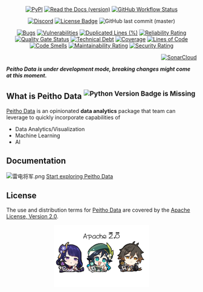 <div align="center">

[![PyPI](https://img.shields.io/pypi/v/peitho-data?logo=pypi&logoColor=white&style=for-the-badge)](https://pypi.org/project/peitho-data/)
[![Read the Docs (version)](https://img.shields.io/readthedocs/peitho-data/latest?logo=Read%20the%20Docs&logoColor=white&style=for-the-badge)](https://peitho-data.readthedocs.io/en/latest/)
[![GitHub Workflow Status](https://img.shields.io/github/actions/workflow/status/QubitPi/peitho-data/ci-cd.yml?logo=github&style=for-the-badge)](https://github.com/QubitPi/peitho-data/actions/workflows/ci-cd.yml)

[![Discord](https://img.shields.io/discord/1005754525942030366?logo=discord&logoColor=white&style=for-the-badge)](https://discord.com/widget?id=1005754525942030366&theme=dark)
[![License Badge](https://img.shields.io/badge/Apache%202.0-F25910.svg?style=for-the-badge&logo=Apache&logoColor=white)](https://www.apache.org/licenses/LICENSE-2.0)
![GitHub last commit (master)](https://img.shields.io/github/last-commit/QubitPi/peitho-data/master?logo=github&style=for-the-badge)

[![Bugs](https://sonarcloud.io/api/project_badges/measure?project=QubitPi_peitho-data&metric=bugs)](https://sonarcloud.io/summary/new_code?id=QubitPi_peitho-data)
[![Vulnerabilities](https://sonarcloud.io/api/project_badges/measure?project=QubitPi_peitho-data&metric=vulnerabilities)](https://sonarcloud.io/summary/new_code?id=QubitPi_peitho-data)
[![Duplicated Lines (%)](https://sonarcloud.io/api/project_badges/measure?project=QubitPi_peitho-data&metric=duplicated_lines_density)](https://sonarcloud.io/summary/new_code?id=QubitPi_peitho-data)
[![Reliability Rating](https://sonarcloud.io/api/project_badges/measure?project=QubitPi_peitho-data&metric=reliability_rating)](https://sonarcloud.io/summary/new_code?id=QubitPi_peitho-data)
[![Quality Gate Status](https://sonarcloud.io/api/project_badges/measure?project=QubitPi_peitho-data&metric=alert_status)](https://sonarcloud.io/summary/new_code?id=QubitPi_peitho-data)
[![Technical Debt](https://sonarcloud.io/api/project_badges/measure?project=QubitPi_peitho-data&metric=sqale_index)](https://sonarcloud.io/summary/new_code?id=QubitPi_peitho-data)
[![Coverage](https://sonarcloud.io/api/project_badges/measure?project=QubitPi_peitho-data&metric=coverage)](https://sonarcloud.io/summary/new_code?id=QubitPi_peitho-data)
[![Lines of Code](https://sonarcloud.io/api/project_badges/measure?project=QubitPi_peitho-data&metric=ncloc)](https://sonarcloud.io/summary/new_code?id=QubitPi_peitho-data)
[![Code Smells](https://sonarcloud.io/api/project_badges/measure?project=QubitPi_peitho-data&metric=code_smells)](https://sonarcloud.io/summary/new_code?id=QubitPi_peitho-data)
[![Maintainability Rating](https://sonarcloud.io/api/project_badges/measure?project=QubitPi_peitho-data&metric=sqale_rating)](https://sonarcloud.io/summary/new_code?id=QubitPi_peitho-data)
[![Security Rating](https://sonarcloud.io/api/project_badges/measure?project=QubitPi_peitho-data&metric=security_rating)](https://sonarcloud.io/summary/new_code?id=QubitPi_peitho-data)

</div>

<div align="right">

[![SonarCloud](https://sonarcloud.io/images/project_badges/sonarcloud-orange.svg)](https://sonarcloud.io/summary/new_code?id=QubitPi_peitho-data)

</div>

**_Peitho Data is under development mode, breaking changes might come at this moment._**

What is Peitho Data <sup>![Python Version Badge is Missing](https://img.shields.io/badge/Python-3.10-brightgreen?style=flat-square&logo=python&logoColor=white)</sup>
-------------------

[Peitho Data](https://peitho-data.readthedocs.io/en/latest/) is an opinionated **data analytics** package that team can
leverage to quickly incorporate capabilities of

* Data Analytics/Visualization
* Machine Learning
* AI


Documentation
-------------

<img src="./theme/雷电将军.png" alt="雷电将军.png" width="5%"></img>
[Start exploring Peitho Data](https://peitho-data.readthedocs.io/en/latest/)


License
-------

The use and distribution terms for [Peitho Data](https://peitho-data.readthedocs.io/en/latest/) are covered by the
[Apache License, Version 2.0](http://www.apache.org/licenses/LICENSE-2.0.html).

<div align="center">
    <a href="https://opensource.org/licenses">
        <img align="center" width="50%" alt="License Illustration" src="https://github.com/QubitPi/QubitPi/blob/master/img/apache-2.png?raw=true">
    </a>
</div>
